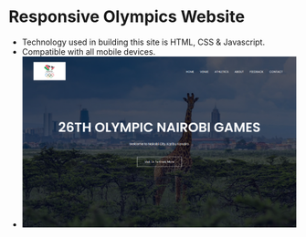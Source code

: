 # Responsive Olympics Website

- Technology used in building this site is HTML, CSS & Javascript.
- Compatible with all mobile devices.
- ![preview img](images/Preview.png)
  
